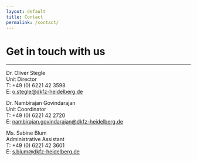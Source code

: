 ```yaml
---
layout: default
title: Contact
permalink: /contact/
---
```


**Get in touch with us**
========================

<hr>

<div class="row">
    <div class="col-md-4">
        <p>Dr. Oliver Stegle<br>Unit Director<br>T: +49 (0) 6221 42 3598<br>E: <a href="mailto:o.stegle@dkfz-heidelberg.de">o.stegle@dkfz-heidelberg.de</a></p>
    </div>
    <div class="col-md-4">
        <p>Dr. Nambirajan Govindarajan<br>Unit Coordinator<br>T: +49 (0) 6221 42 2720<br>E: <a href="mailto:nambirajan.govindarajan@dkfz-heidelberg.de">nambirajan.govindarajan@dkfz-heidelberg.de</a></p>
    </div>
    <div class="col-md-4">
        <p>Ms. Sabine Blum<br>Administrative Assistant<br>T: +49 (0) 6221 42 3601<br>E: <a href="mailto:s.blum@dkfz-heidelberg.de">s.blum@dkfz-heidelberg.de</a></p>
    </div>
</div>
